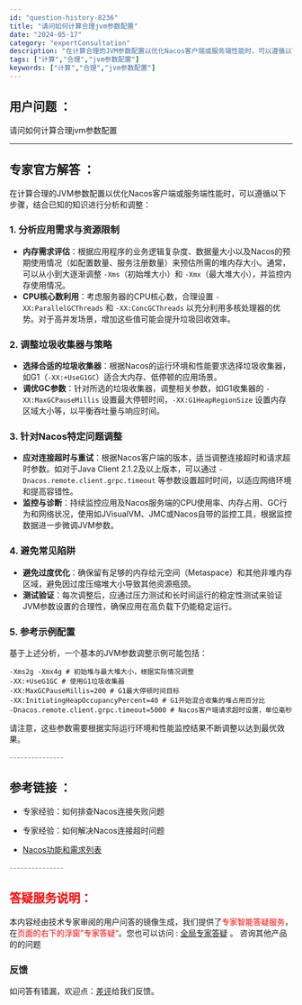 ```yaml
---
id: "question-history-8236"
title: "请问如何计算合理jvm参数配置"
date: "2024-05-17"
category: "expertConsultation"
description: "在计算合理的JVM参数配置以优化Nacos客户端或服务端性能时，可以遵循以下步骤，结合已知的知识进行分析和调整：### 1. 分析应用需求与资源限制- **内存需求评估**：根据应用程序的业务逻辑复杂度、数据量大小以及Nacos的预期使用情况（如配置数量、服务注册数量）来预估所需的堆内存大小。通常，"
tags: ["计算","合理","jvm参数配置"]
keywords: ["计算","合理","jvm参数配置"]
---
```


## 用户问题 ： 
 请问如何计算合理jvm参数配置  

---------------
## 专家官方解答 ：

在计算合理的JVM参数配置以优化Nacos客户端或服务端性能时，可以遵循以下步骤，结合已知的知识进行分析和调整：

### 1. 分析应用需求与资源限制
- **内存需求评估**：根据应用程序的业务逻辑复杂度、数据量大小以及Nacos的预期使用情况（如配置数量、服务注册数量）来预估所需的堆内存大小。通常，可以从小到大逐渐调整 `-Xms`（初始堆大小）和 `-Xmx`（最大堆大小），并监控内存使用情况。
- **CPU核心数利用**：考虑服务器的CPU核心数，合理设置 `-XX:ParallelGCThreads` 和 `-XX:ConcGCThreads` 以充分利用多核处理器的优势。对于高并发场景，增加这些值可能会提升垃圾回收效率。

### 2. 调整垃圾收集器与策略
- **选择合适的垃圾收集器**：根据Nacos的运行环境和性能要求选择垃圾收集器，如G1（`-XX:+UseG1GC`）适合大内存、低停顿的应用场景。
- **调优GC参数**：针对所选的垃圾收集器，调整相关参数，如G1收集器的 `-XX:MaxGCPauseMillis` 设置最大停顿时间，`-XX:G1HeapRegionSize` 设置内存区域大小等，以平衡吞吐量与响应时间。

### 3. 针对Nacos特定问题调整
- **应对连接超时与重试**：根据Nacos客户端的版本，适当调整连接超时和请求超时参数。如对于Java Client 2.1.2及以上版本，可以通过 `-Dnacos.remote.client.grpc.timeout` 等参数设置超时时间，以适应网络环境和提高容错性。
- **监控与诊断**：持续监控应用及Nacos服务端的CPU使用率、内存占用、GC行为和网络状况，使用如JVisualVM、JMC或Nacos自带的监控工具，根据监控数据进一步微调JVM参数。

### 4. 避免常见陷阱
- **避免过度优化**：确保留有足够的内存给元空间（Metaspace）和其他非堆内存区域，避免因过度压缩堆大小导致其他资源瓶颈。
- **测试验证**：每次调整后，应通过压力测试和长时间运行的稳定性测试来验证JVM参数设置的合理性，确保应用在高负载下仍能稳定运行。

### 5. 参考示例配置
基于上述分析，一个基本的JVM参数调整示例可能包括：
```shell
-Xms2g -Xmx4g # 初始堆与最大堆大小，根据实际情况调整
-XX:+UseG1GC # 使用G1垃圾收集器
-XX:MaxGCPauseMillis=200 # G1最大停顿时间目标
-XX:InitiatingHeapOccupancyPercent=40 # G1开始混合收集的堆占用百分比
-Dnacos.remote.client.grpc.timeout=5000 # Nacos客户端请求超时设置，单位毫秒
```
请注意，这些参数需要根据实际运行环境和性能监控结果不断调整以达到最优效果。


<font color="#949494">---------------</font> 


## 参考链接 ：

* 专家经验：如何排查Nacos连接失败问题 
 
 * 专家经验：如何解决Nacos连接超时问题 
 
 * [Nacos功能和需求列表](https://nacos.io/docs/latest/archive/feature-list)


 <font color="#949494">---------------</font> 
 


## <font color="#FF0000">答疑服务说明：</font> 

本内容经由技术专家审阅的用户问答的镜像生成，我们提供了<font color="#FF0000">专家智能答疑服务</font>，在<font color="#FF0000">页面的右下的浮窗”专家答疑“</font>。您也可以访问 : [全局专家答疑](https://answer.opensource.alibaba.com/docs/intro) 。 咨询其他产品的的问题

### 反馈
如问答有错漏，欢迎点：[差评](https://ai.nacos.io/user/feedbackByEnhancerGradePOJOID?enhancerGradePOJOId=13588)给我们反馈。
